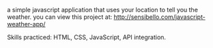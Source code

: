 a simple javascript application that uses your location to tell you the weather.
you can view this project at: http://sensibello.com/javascript-weather-app/ 


Skills practiced: HTML, CSS, JavaScript, API integration. 
